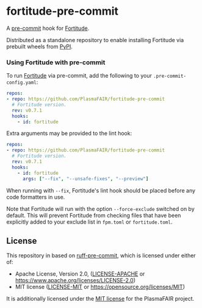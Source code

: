 # fortitude-pre-commit

A [pre-commit](https://pre-commit.com/) hook for [Fortitude](https://github.com/PlasmaFAIR/fortitude).

Distributed as a standalone repository to enable installing Fortitude via prebuilt
wheels from [PyPI](https://pypi.org/project/fortitude-lint/).


### Using Fortitude with pre-commit

To run [Fortitude](https://fortitude.readthedocs.io/en/stable/) via pre-commit, add the
following to your `.pre-commit-config.yaml`:

```yaml
repos:
- repo: https://github.com/PlasmaFAIR/fortitude-pre-commit
  # Fortitude version.
  rev: v0.7.1
  hooks:
    - id: fortitude
```

Extra arguments may be provided to the lint hook:

```yaml
repos:
- repo: https://github.com/PlasmaFAIR/fortitude-pre-commit
  # Fortitude version.
  rev: v0.7.1
  hooks:
    - id: fortitude
      args: ["--fix", "--unsafe-fixes", "--preview"]
```

When running with `--fix`, Fortitude's lint hook should be placed before any code
formatters in use.

Note that Fortitude will run with the option `--force-exclude` switched on by default.
This will prevent Fortitude from checking files that have been explicitly added to your
exclude list in `fpm.toml` or `fortitude.toml`.

## License

This repository in based on [ruff-pre-commit](https://github.com/astral-sh/ruff-pre-commit),
which is licensed under either of:

- Apache License, Version 2.0, ([LICENSE-APACHE](LICENSE-APACHE-ruff) or <https://www.apache.org/licenses/LICENSE-2.0>)
- MIT license ([LICENSE-MIT](LICENSE-MIT-ruff) or <https://opensource.org/licenses/MIT>)

It is additionally licensed under the [MIT license](LICENSE) for the PlasmaFAIR project.
